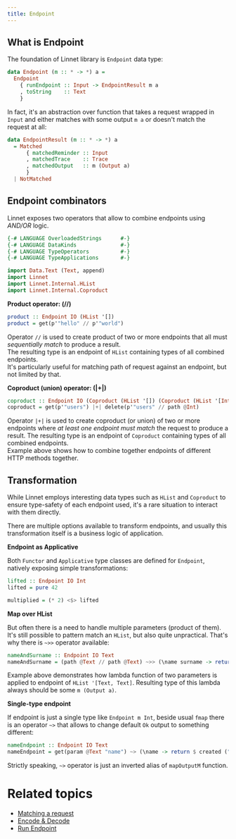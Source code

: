```yaml
---
title: Endpoint
---
```


## What is Endpoint

The foundation of Linnet library is `Endpoint` data type:

```haskell
data Endpoint (m :: * -> *) a =
  Endpoint
    { runEndpoint :: Input -> EndpointResult m a
    , toString    :: Text
    }
```

In fact, it's an abstraction over function that takes a request wrapped
in `Input` and either matches with some output `m a` or doesn't match the request at all:

```haskell
data EndpointResult (m :: * -> *) a
  = Matched
      { matchedReminder :: Input
      , matchedTrace    :: Trace
      , matchedOutput   :: m (Output a)
      }
  | NotMatched
```

## Endpoint combinators

Linnet exposes two operators that allow to combine endpoints using _AND/OR_ logic.

```haskell top hide
{-# LANGUAGE OverloadedStrings      #-}
{-# LANGUAGE DataKinds              #-}
{-# LANGUAGE TypeOperators          #-}
{-# LANGUAGE TypeApplications       #-}

import Data.Text (Text, append)
import Linnet
import Linnet.Internal.HList
import Linnet.Internal.Coproduct
```

**Product operator: (//)**
```haskell top
product :: Endpoint IO (HList '[])
product = get(p'"hello" // p'"world")
```

Operator `//` is used to create product of two or more endpoints that all must _sequentially
match_ to produce a result.  
The resulting type is an endpoint of `HList` containing types of all combined
endpoints.  
It's particularly useful for matching path of request against an endpoint, but not limited by that.

**Coproduct (union) operator: (|+|)**
```haskell top
coproduct :: Endpoint IO (Coproduct (HList '[]) (Coproduct (HList '[Int]) CNil))
coproduct = get(p'"users") |+| delete(p'"users" // path @Int)
```

Operator `|+|` is used to create coproduct (or union) of two or more endpoints where _at least one endpoint
must match_ the request to produce a result.
The resulting type is an endpoint of `Coproduct` containing types of all combined
endpoints.  
Example above shows how to combine together endpoints of different HTTP methods together.

## Transformation

While Linnet employs interesting data types such as `HList` and `Coproduct` to ensure type-safety of each endpoint used,
it's a rare situation to interact with them directly.

There are multiple options available to transform endpoints, and usually this transformation itself is a business logic
of application.

**Endpoint as Applicative**

Both `Functor` and `Applicative` type classes are defined for `Endpoint`, natively exposing simple transformations:

```haskell top
lifted :: Endpoint IO Int
lifted = pure 42

multiplied = (* 2) <$> lifted 
```

**Map over HList**

But often there is a need to handle multiple parameters (product of them). It's still possible
to pattern match an `HList`, but also quite unpractical. That's why there is `~>>` operator available:

```haskell top
nameAndSurname :: Endpoint IO Text
nameAndSurname = (path @Text // path @Text) ~>> (\name surname -> return $ ok (name `append` surname)) 
```

Example above demonstrates how lambda function of two parameters is applied to endpoint of `HList '[Text, Text]`.
Resulting type of this lambda always should be some `m (Output a)`.

**Single-type endpoint**

If endpoint is just a single type like `Endpoint m Int`, beside usual `fmap` there is an operator `~>`
that allows to change default `Ok` output to something different:

```haskell top
nameEndpoint :: Endpoint IO Text
nameEndpoint = get(param @Text "name") ~> (\name -> return $ created ("Name: " `append` name))
```

Strictly speaking, `~>` operator is just an inverted alias of `mapOutputM` function.

# Related topics
- [Matching a request](02-request-match.html)
- [Encode & Decode](04-encode-decode.html)
- [Run Endpoint](06-run-endpoint.html)